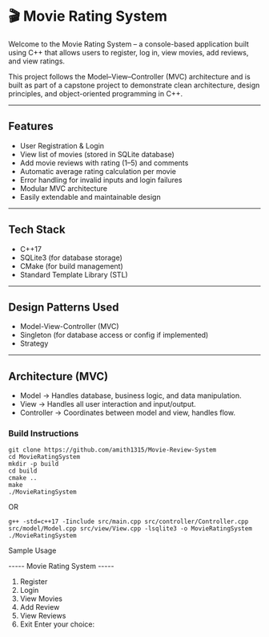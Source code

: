 # 🎬 Movie Rating System

Welcome to the Movie Rating System – a console-based application built using C++ that allows users to register, log in, view movies, add reviews, and view ratings.

This project follows the Model–View–Controller (MVC) architecture and is built as part of a capstone project to demonstrate clean architecture, design principles, and object-oriented programming in C++.

---

##  Features

- User Registration & Login
- View list of movies (stored in SQLite database)
- Add movie reviews with rating (1–5) and comments
- Automatic average rating calculation per movie
- Error handling for invalid inputs and login failures
- Modular MVC architecture
- Easily extendable and maintainable design

---

##  Tech Stack

- C++17
- SQLite3 (for database storage)
- CMake (for build management)
- Standard Template Library (STL)

---

## Design Patterns Used

- Model-View-Controller (MVC)
- Singleton (for database access or config if implemented)
- Strategy 

---

##  Architecture (MVC)

- Model → Handles database, business logic, and data manipulation.
- View → Handles all user interaction and input/output.
- Controller → Coordinates between model and view, handles flow.

### Build Instructions
    git clone https://github.com/amith1315/Movie-Review-System
    cd MovieRatingSystem
    mkdir -p build
    cd build
    cmake ..
    make
    ./MovieRatingSystem

OR

    g++ -std=c++17 -Iinclude src/main.cpp src/controller/Controller.cpp src/model/Model.cpp src/view/View.cpp -lsqlite3 -o MovieRatingSystem
    ./MovieRatingSystem

Sample Usage

----- Movie Rating System -----
1. Register
2. Login
3. View Movies
4. Add Review
5. View Reviews
6. Exit
Enter your choice:

